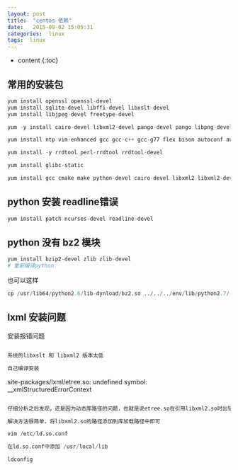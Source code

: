 ```yaml
---
layout: post
title:  "centos 依赖"
date:   2015-09-02 15:05:31
categories:  linux
tags:  linux
---
```


* content
{:toc}


## 常用的安装包

```python
yum install openssl openssl-devel
yum install sqlite-devel libffi-devel libxslt-devel
yum install libjpeg-devel freetype-devel

yum -y install cairo-devel libxml2-devel pango-devel pango libpng-devel freetype freetype-devel libart_lgpl-devel

yum install ntp vim-enhanced gcc gcc-c++ gcc-g77 flex bison autoconf automake bzip2-devel ncurses-devel zlib-devel libjpeg-devel libpng-devel libtiff-devel freetype-devel libXpm-devel gettext-devel  pam-devel

yum install -y rrdtool perl-rrdtool rrdtool-devel

yum install glibc-static

yum install gcc cmake make python-devel cairo-devel libxml2 libxml2-devel pango-devel pango libpng-devel freetype freetype-devel libart_lgpl-devel -y

```

## python 安装 readline错误

```python
yum install patch ncurses-devel readline-devel
```

## python 没有 bz2 模块

```python
yum install bzip2-devel zlib zlib-devel
# 重新编译python
```

也可以这样

```python
cp /usr/lib64/python2.6/lib-dynload/bz2.so ../../../env/lib/python2.7/
```

## lxml 安装问题

安装报错问题

```python

系统的libxslt 和 libxml2 版本太低

自己编译安装

```

site-packages/lxml/etree.so: undefined symbol: __xmlStructuredErrorContext

```python

仔细分析之后发现，还是因为动态库路径的问题，也就是说etree.so在引用libxml2.so时出错，找不到libxml2.so

解决方法很简单，将libxml2.so的路径添加到库加载路径中即可

vim /etc/ld.so.conf

在ld.so.conf中添加 /usr/local/lib

ldconfig

```
